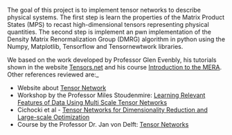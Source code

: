 The goal of this project is to implement tensor networks to describe physical systems. The first step is learn the 
properties of the Matrix Product States (MPS) to recast high-dimensional tensors representing physical quantities. The 
second step is implement an pwn implementation of the Density Matrix Renormalization Group (DMRG) algorithm in python using
the Numpy, Matplotlib, Tensorflow and Tensornewtwork libraries.
 
We based on the work developed by Professor Glen Evenbly, his tutorials shown in the website [Tensors.net](https://www.tensors.net/)
and his course [Introduction to the MERA](https://www.youtube.com/watch?v=r1KVkz19riE). 
Other references reviewed are:_

-  Website about [Tensor Network](https://tensornetwork.org/)
-  Workshop by the Professor Miles Stoudenmire: [Learning Relevant Features of Data Using Multi Scale Tensor Networks](http://scgp.stonybrook.edu/video_portal/video.php?id=3490) 
-  Cichocki et al - [Tensor Networks for Dimensionality Reduction and Large-scale Optimization](https://www.nowpublishers.com/article/Details/MAL-059)
-  Course by the Professor Dr. Jan von Delft: [Tensor Networks](https://www.physik.uni-muenchen.de/lehre/vorlesungen/sose_19/tensor_networks_19/index.html) 
